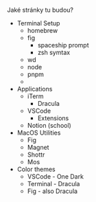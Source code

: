 Jaké stránky tu budou?
- Terminal Setup
  - homebrew
  - fig
    - spaceship prompt
    - zsh symtax 
  - wd
  - node
  - pnpm
  - 
- Applications
  - iTerm
    - Dracula
  - VSCode
    - Extensions
  - Notion (school)
- MacOS Utilities
  - Fig
  - Magnet
  - Shottr
  - Mos
- Color themes
  - VSCode - One Dark
  - Terminal - Dracula
  - Fig - also Dracula